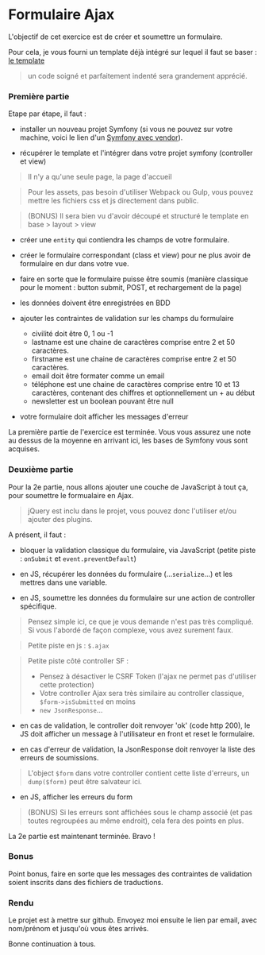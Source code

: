 # Formulaire Ajax

L'objectif de cet exercice est de créer et soumettre un formulaire.

Pour cela, je vous fourni un template déjà intégré sur lequel il faut se baser : [le template](./template.zip) 

> un code soigné et parfaitement indenté sera grandement apprécié.

### Première partie

Etape par étape, il faut : 

- installer un nouveau projet Symfony (si vous ne pouvez sur votre machine, voici le lien d'un [Symfony avec vendor](../../symfony%20download/symfony5.zip)).

- récupérer le template et l'intégrer dans votre projet symfony (controller et view)

> Il n'y a qu'une seule page, la page d'accueil

> Pour les assets, pas besoin d'utiliser Webpack ou Gulp, vous pouvez mettre les fichiers css et js directement dans public.

> (BONUS) Il sera bien vu d'avoir découpé et structuré le template en base > layout > view

- créer une `entity` qui contiendra les champs de votre formulaire.

- créer le formulaire correspondant (class et view) pour ne plus avoir de formulaire en dur dans votre vue.

- faire en sorte que le formulaire puisse être soumis (manière classique pour le moment : button submit, POST, et rechargement de la page)

- les données doivent être enregistrées en BDD

- ajouter les contraintes de validation sur les champs du formulaire
    - civilité doit être 0, 1 ou -1
    - lastname est une chaine de caractères comprise entre 2 et 50 caractères.
    - firstname est une chaine de caractères comprise entre 2 et 50 caractères.
    - email doit être formater comme un email
    - téléphone est une chaine de caractères comprise entre 10 et 13 caractères, contenant des chiffres et optionnellement un + au début 
    - newsletter est un boolean pouvant être null
    
- votre formulaire doit afficher les messages d'erreur

La première partie de l'exercice est terminée. Vous vous assurez une note au dessus de la moyenne en arrivant ici, les bases de Symfony vous sont acquises.

### Deuxième partie

Pour la 2e partie, nous allons ajouter une couche de JavaScript à tout ça, pour soumettre le formualaire en Ajax.

> jQuery est inclu dans le projet, vous pouvez donc l'utiliser et/ou ajouter des plugins.

A présent, il faut :

- bloquer la validation classique du formulaire, via JavaScript (petite piste : `onSubmit` et `event.preventDefault`)

- en JS, récupérer les données du formulaire (...`serialize`...) et les mettres dans une variable.

- en JS, soumettre les données du formulaire sur une action de controller spécifique.

> Pensez simple ici, ce que je vous demande n'est pas très compliqué. Si vous l'abordé de façon complexe, vous avez surement faux.

> Petite piste en js : `$.ajax`

> Petite piste côté controller SF : 
> - Pensez à désactiver le CSRF Token (l'ajax ne permet pas d'utiliser cette protection)
> - Votre controller Ajax sera très similaire au controller classique, `$form->isSubmitted` en moins
> - `new JsonResponse`...

- en cas de validation, le controller doit renvoyer 'ok' (code http 200), le JS doit afficher un message à l'utilisateur en front et reset le formulaire.

- en cas d'erreur de validation, la JsonResponse doit renvoyer la liste des erreurs de soumissions.

> L'object `$form` dans votre controller contient cette liste d'erreurs, un `dump($form)` peut être salvateur ici.

- en JS, afficher les erreurs du form

> (BONUS) Si les erreurs sont affichées sous le champ associé (et pas toutes regroupées au même endroit), cela fera des points en plus.

La 2e partie est maintenant terminée. Bravo !

### Bonus

Point bonus, faire en sorte que les messages des contraintes de validation soient inscrits dans des fichiers de traductions.


### Rendu

Le projet est à mettre sur github.
Envoyez moi ensuite le lien par email, avec nom/prénom et jusqu'où vous êtes arrivés.

Bonne continuation à tous.
